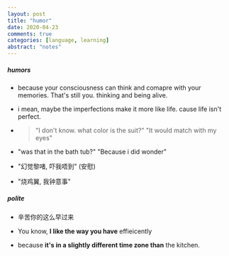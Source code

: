 ```yaml
---
layout: post
title: "humor"
date: 2020-04-23
comments: true
categories: [language, learning]
abstract: "notes"
---
```


##### humors
*  because your consciousness can think and comapre with your memories. That's still you.
   thinking and being alive.

* i mean, maybe the imperfections make it more like life.  cause life isn't perfect.

*  > "I don't know. what color is the suit?"
   > "It would match with my eyes"

* "was that in the bath tub?"  "Because i did wonder"

* "幻觉黎啫, 吓我唔到"  (安慰)

* "烧鸡翼, 我钟意事"


##### polite
* 辛苦你的这么早过来

* You know, **I like the way you have** effieicently

* because **it's in a slightly different time zone than** the kitchen.

